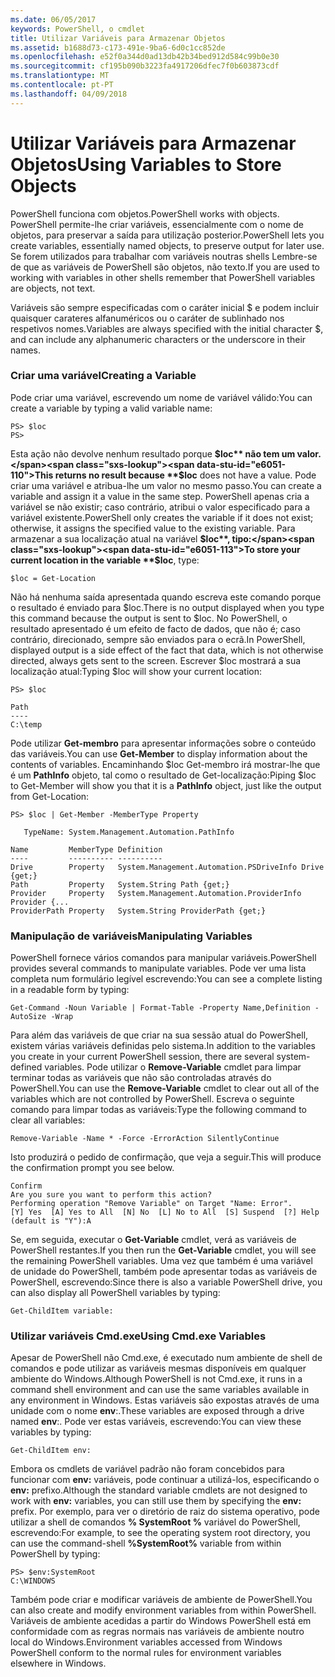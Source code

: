```yaml
---
ms.date: 06/05/2017
keywords: PowerShell, o cmdlet
title: Utilizar Variáveis para Armazenar Objetos
ms.assetid: b1688d73-c173-491e-9ba6-6d0c1cc852de
ms.openlocfilehash: e52f0a344d0ad13db42b34bed912d584c99b0e30
ms.sourcegitcommit: cf195b090b3223fa4917206dfec7f0b603873cdf
ms.translationtype: MT
ms.contentlocale: pt-PT
ms.lasthandoff: 04/09/2018
---
```

# <a name="using-variables-to-store-objects"></a><span data-ttu-id="e6051-103">Utilizar Variáveis para Armazenar Objetos</span><span class="sxs-lookup"><span data-stu-id="e6051-103">Using Variables to Store Objects</span></span>
<span data-ttu-id="e6051-104">PowerShell funciona com objetos.</span><span class="sxs-lookup"><span data-stu-id="e6051-104">PowerShell works with objects.</span></span> <span data-ttu-id="e6051-105">PowerShell permite-lhe criar variáveis, essencialmente com o nome de objetos, para preservar a saída para utilização posterior.</span><span class="sxs-lookup"><span data-stu-id="e6051-105">PowerShell lets you create variables, essentially named objects, to preserve output for later use.</span></span> <span data-ttu-id="e6051-106">Se forem utilizados para trabalhar com variáveis noutras shells Lembre-se de que as variáveis de PowerShell são objetos, não texto.</span><span class="sxs-lookup"><span data-stu-id="e6051-106">If you are used to working with variables in other shells remember that PowerShell variables are objects, not text.</span></span>

<span data-ttu-id="e6051-107">Variáveis são sempre especificadas com o caráter inicial $ e podem incluir quaisquer carateres alfanuméricos ou o caráter de sublinhado nos respetivos nomes.</span><span class="sxs-lookup"><span data-stu-id="e6051-107">Variables are always specified with the initial character $, and can include any alphanumeric characters or the underscore in their names.</span></span>

### <a name="creating-a-variable"></a><span data-ttu-id="e6051-108">Criar uma variável</span><span class="sxs-lookup"><span data-stu-id="e6051-108">Creating a Variable</span></span>
<span data-ttu-id="e6051-109">Pode criar uma variável, escrevendo um nome de variável válido:</span><span class="sxs-lookup"><span data-stu-id="e6051-109">You can create a variable by typing a valid variable name:</span></span>

```
PS> $loc
PS>
```

<span data-ttu-id="e6051-110">Esta ação não devolve nenhum resultado porque **$loc** não tem um valor.</span><span class="sxs-lookup"><span data-stu-id="e6051-110">This returns no result because **$loc** does not have a value.</span></span> <span data-ttu-id="e6051-111">Pode criar uma variável e atribua-lhe um valor no mesmo passo.</span><span class="sxs-lookup"><span data-stu-id="e6051-111">You can create a variable and assign it a value in the same step.</span></span> <span data-ttu-id="e6051-112">PowerShell apenas cria a variável se não existir; caso contrário, atribui o valor especificado para a variável existente.</span><span class="sxs-lookup"><span data-stu-id="e6051-112">PowerShell only creates the variable if it does not exist; otherwise, it assigns the specified value to the existing variable.</span></span> <span data-ttu-id="e6051-113">Para armazenar a sua localização atual na variável **$loc**, tipo:</span><span class="sxs-lookup"><span data-stu-id="e6051-113">To store your current location in the variable **$loc**, type:</span></span>

```
$loc = Get-Location
```

<span data-ttu-id="e6051-114">Não há nenhuma saída apresentada quando escreva este comando porque o resultado é enviado para $loc.</span><span class="sxs-lookup"><span data-stu-id="e6051-114">There is no output displayed when you type this command because the output is sent to $loc.</span></span> <span data-ttu-id="e6051-115">No PowerShell, o resultado apresentado é um efeito de facto de dados, que não é; caso contrário, direcionado, sempre são enviados para o ecrã.</span><span class="sxs-lookup"><span data-stu-id="e6051-115">In PowerShell, displayed output is a side effect of the fact that data, which is not otherwise directed, always gets sent to the screen.</span></span> <span data-ttu-id="e6051-116">Escrever $loc mostrará a sua localização atual:</span><span class="sxs-lookup"><span data-stu-id="e6051-116">Typing $loc will show your current location:</span></span>

```
PS> $loc

Path
----
C:\temp
```

<span data-ttu-id="e6051-117">Pode utilizar **Get-membro** para apresentar informações sobre o conteúdo das variáveis.</span><span class="sxs-lookup"><span data-stu-id="e6051-117">You can use **Get-Member** to display information about the contents of variables.</span></span> <span data-ttu-id="e6051-118">Encaminhando $loc Get-membro irá mostrar-lhe que é um **PathInfo** objeto, tal como o resultado de Get-localização:</span><span class="sxs-lookup"><span data-stu-id="e6051-118">Piping $loc to Get-Member will show you that it is a **PathInfo** object, just like the output from Get-Location:</span></span>

```
PS> $loc | Get-Member -MemberType Property

   TypeName: System.Management.Automation.PathInfo

Name         MemberType Definition
----         ---------- ----------
Drive        Property   System.Management.Automation.PSDriveInfo Drive {get;}
Path         Property   System.String Path {get;}
Provider     Property   System.Management.Automation.ProviderInfo Provider {...
ProviderPath Property   System.String ProviderPath {get;}
```

### <a name="manipulating-variables"></a><span data-ttu-id="e6051-119">Manipulação de variáveis</span><span class="sxs-lookup"><span data-stu-id="e6051-119">Manipulating Variables</span></span>
<span data-ttu-id="e6051-120">PowerShell fornece vários comandos para manipular variáveis.</span><span class="sxs-lookup"><span data-stu-id="e6051-120">PowerShell provides several commands to manipulate variables.</span></span> <span data-ttu-id="e6051-121">Pode ver uma lista completa num formulário legível escrevendo:</span><span class="sxs-lookup"><span data-stu-id="e6051-121">You can see a complete listing in a readable form by typing:</span></span>

```
Get-Command -Noun Variable | Format-Table -Property Name,Definition -AutoSize -Wrap
```

<span data-ttu-id="e6051-122">Para além das variáveis de que criar na sua sessão atual do PowerShell, existem várias variáveis definidas pelo sistema.</span><span class="sxs-lookup"><span data-stu-id="e6051-122">In addition to the variables you create in your current PowerShell session, there are several system-defined variables.</span></span> <span data-ttu-id="e6051-123">Pode utilizar o **Remove-Variable** cmdlet para limpar terminar todas as variáveis que não são controladas através do PowerShell.</span><span class="sxs-lookup"><span data-stu-id="e6051-123">You can use the **Remove-Variable** cmdlet to clear out all of the variables which are not controlled by PowerShell.</span></span> <span data-ttu-id="e6051-124">Escreva o seguinte comando para limpar todas as variáveis:</span><span class="sxs-lookup"><span data-stu-id="e6051-124">Type the following command to clear all variables:</span></span>

```
Remove-Variable -Name * -Force -ErrorAction SilentlyContinue
```

<span data-ttu-id="e6051-125">Isto produzirá o pedido de confirmação, que veja a seguir.</span><span class="sxs-lookup"><span data-stu-id="e6051-125">This will produce the confirmation prompt you see below.</span></span>

```
Confirm
Are you sure you want to perform this action?
Performing operation "Remove Variable" on Target "Name: Error".
[Y] Yes  [A] Yes to All  [N] No  [L] No to All  [S] Suspend  [?] Help
(default is "Y"):A
```

<span data-ttu-id="e6051-126">Se, em seguida, executar o **Get-Variable** cmdlet, verá as variáveis de PowerShell restantes.</span><span class="sxs-lookup"><span data-stu-id="e6051-126">If you then run the **Get-Variable** cmdlet, you will see the remaining PowerShell variables.</span></span> <span data-ttu-id="e6051-127">Uma vez que também é uma variável de unidade do PowerShell, também pode apresentar todas as variáveis de PowerShell, escrevendo:</span><span class="sxs-lookup"><span data-stu-id="e6051-127">Since there is also a variable PowerShell drive, you can also display all PowerShell variables by typing:</span></span>

```
Get-ChildItem variable:
```

### <a name="using-cmdexe-variables"></a><span data-ttu-id="e6051-128">Utilizar variáveis Cmd.exe</span><span class="sxs-lookup"><span data-stu-id="e6051-128">Using Cmd.exe Variables</span></span>
<span data-ttu-id="e6051-129">Apesar de PowerShell não Cmd.exe, é executado num ambiente de shell de comandos e pode utilizar as variáveis mesmas disponíveis em qualquer ambiente do Windows.</span><span class="sxs-lookup"><span data-stu-id="e6051-129">Although PowerShell is not Cmd.exe, it runs in a command shell environment and can use the same variables available in any environment in Windows.</span></span> <span data-ttu-id="e6051-130">Estas variáveis são expostas através de uma unidade com o nome **env**:.</span><span class="sxs-lookup"><span data-stu-id="e6051-130">These variables are exposed through a drive named **env**:.</span></span> <span data-ttu-id="e6051-131">Pode ver estas variáveis, escrevendo:</span><span class="sxs-lookup"><span data-stu-id="e6051-131">You can view these variables by typing:</span></span>

```
Get-ChildItem env:
```

<span data-ttu-id="e6051-132">Embora os cmdlets de variável padrão não foram concebidos para funcionar com **env:** variáveis, pode continuar a utilizá-los, especificando o **env:** prefixo.</span><span class="sxs-lookup"><span data-stu-id="e6051-132">Although the standard variable cmdlets are not designed to work with **env:** variables, you can still use them by specifying the **env:** prefix.</span></span> <span data-ttu-id="e6051-133">Por exemplo, para ver o diretório de raiz do sistema operativo, pode utilizar a shell de comandos **% SystemRoot %** variável do PowerShell, escrevendo:</span><span class="sxs-lookup"><span data-stu-id="e6051-133">For example, to see the operating system root directory, you can use the command-shell **%SystemRoot%** variable from within PowerShell by typing:</span></span>

```
PS> $env:SystemRoot
C:\WINDOWS
```

<span data-ttu-id="e6051-134">Também pode criar e modificar variáveis de ambiente de PowerShell.</span><span class="sxs-lookup"><span data-stu-id="e6051-134">You can also create and modify environment variables from within PowerShell.</span></span> <span data-ttu-id="e6051-135">Variáveis de ambiente acedidas a partir do Windows PowerShell está em conformidade com as regras normais nas variáveis de ambiente noutro local do Windows.</span><span class="sxs-lookup"><span data-stu-id="e6051-135">Environment variables accessed from Windows PowerShell conform to the normal rules for environment variables elsewhere in Windows.</span></span>